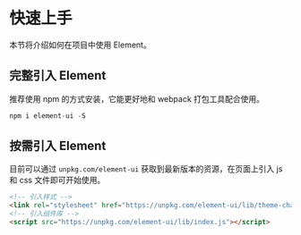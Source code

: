 # 快速上手
本节将介绍如何在项目中使用 Element。

## 完整引入 Element
推荐使用 npm 的方式安装，它能更好地和 webpack 打包工具配合使用。
``` javascript
npm i element-ui -S
```

## 按需引入 Element
目前可以通过 `unpkg.com/element-ui` 获取到最新版本的资源，在页面上引入 js 和 css 文件即可开始使用。
``` html
<!-- 引入样式 -->
<link rel="stylesheet" href="https://unpkg.com/element-ui/lib/theme-chalk/index.css">
<!-- 引入组件库 -->
<script src="https://unpkg.com/element-ui/lib/index.js"></script>
```
